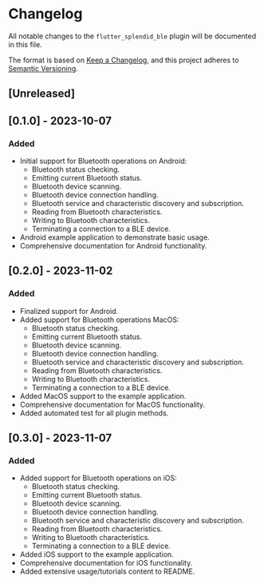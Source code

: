 # Changelog

All notable changes to the `flutter_splendid_ble` plugin will be documented in this file.

The format is based on [Keep a Changelog](https://keepachangelog.com/en/1.0.0/),
and this project adheres to [Semantic Versioning](https://semver.org/spec/v2.0.0.html).

## [Unreleased]

## [0.1.0] - 2023-10-07

### Added

- Initial support for Bluetooth operations on Android:
    - Bluetooth status checking.
    - Emitting current Bluetooth status.
    - Bluetooth device scanning.
    - Bluetooth device connection handling.
    - Bluetooth service and characteristic discovery and subscription.
    - Reading from Bluetooth characteristics.
    - Writing to Bluetooth characteristics.
    - Terminating a connection to a BLE device.
- Android example application to demonstrate basic usage.
- Comprehensive documentation for Android functionality.

## [0.2.0] - 2023-11-02

### Added

- Finalized support for Android.
- Added support for Bluetooth operations MacOS:
  - Bluetooth status checking.
  - Emitting current Bluetooth status.
  - Bluetooth device scanning.
  - Bluetooth device connection handling.
  - Bluetooth service and characteristic discovery and subscription.
  - Reading from Bluetooth characteristics.
  - Writing to Bluetooth characteristics.
  - Terminating a connection to a BLE device.
- Added MacOS support to the example application.
- Comprehensive documentation for MacOS functionality.
- Added automated test for all plugin methods.

## [0.3.0] - 2023-11-07

### Added

- Added support for Bluetooth operations on iOS:
  - Bluetooth status checking.
  - Emitting current Bluetooth status.
  - Bluetooth device scanning.
  - Bluetooth device connection handling.
  - Bluetooth service and characteristic discovery and subscription.
  - Reading from Bluetooth characteristics.
  - Writing to Bluetooth characteristics.
  - Terminating a connection to a BLE device.
- Added iOS support to the example application.
- Comprehensive documentation for iOS functionality.
- Added extensive usage/tutorials content to README.